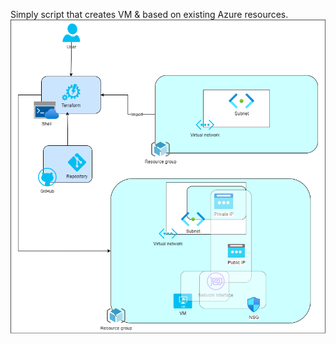 Simply script that creates VM & based on existing Azure resources.
![alt text](https://github.com/zw-dev-01/Azure/blob/main/graphs/VNET_Create_VM.png)
